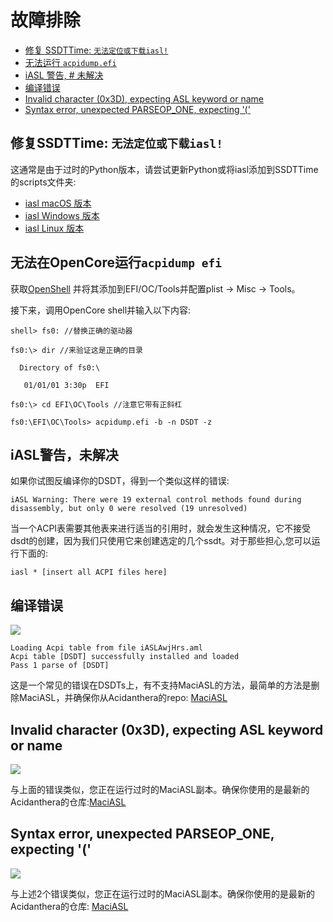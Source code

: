 # 故障排除

* [修复 SSDTTime: `无法定位或下载iasl!`](#修复ssdttime-无法定位或下载iasl)
* [无法运行 `acpidump.efi`](#无法在opencore运行acpidump-efi)
* [iASL 警告, # 未解决](#iasl警告未解决)
* [编译错误](#编译错误)
* [Invalid character (0x3D), expecting ASL keyword or name](#invalid-character-0x3d-expecting-asl-keyword-or-name)
* [Syntax error, unexpected PARSEOP_ONE, expecting '('](#syntax-error-unexpected-parseop_one-expecting)

## 修复SSDTTime: `无法定位或下载iasl!`

这通常是由于过时的Python版本，请尝试更新Python或将iasl添加到SSDTTime的scripts文件夹:

* [iasl macOS 版本](https://bitbucket.org/RehabMan/acpica/downloads/iasl.zip)
* [iasl Windows 版本](https://acpica.org/downloads/binary-tools)
* [iasl Linux 版本](http://amdosx.kellynet.nl/iasl.zip)

## 无法在OpenCore运行`acpidump efi`

获取[OpenShell](https://github.com/acidanthera/OpenCorePkg/releases) 并将其添加到EFI/OC/Tools并配置plist -> Misc -> Tools。

接下来，调用OpenCore shell并输入以下内容:

```
shell> fs0: //替换正确的驱动器

fs0:\> dir //来验证这是正确的目录

  Directory of fs0:\

   01/01/01 3:30p  EFI

fs0:\> cd EFI\OC\Tools //注意它带有正斜杠

fs0:\EFI\OC\Tools> acpidump.efi -b -n DSDT -z
```

## iASL警告，未解决

如果你试图反编译你的DSDT，得到一个类似这样的错误:

```
iASL Warning: There were 19 external control methods found during disassembly, but only 0 were resolved (19 unresolved)
```

当一个ACPI表需要其他表来进行适当的引用时，就会发生这种情况，它不接受dsdt的创建，因为我们只使用它来创建选定的几个ssdt。对于那些担心,您可以运行下面的:

```
iasl * [insert all ACPI files here]
```

## 编译错误

![](./images/troubleshooting-md/decompile-error.png)

```
Loading Acpi table from file iASLAwjHrs.aml
Acpi table [DSDT] successfully installed and loaded
Pass 1 parse of [DSDT]
```

这是一个常见的错误在DSDTs上，有不支持MaciASL的方法，最简单的方法是删除MaciASL，并确保你从Acidanthera的repo: [MaciASL](https://github.com/acidanthera/MaciASL/releases)

## Invalid character (0x3D), expecting ASL keyword or name

![](./images/troubleshooting-md/invalid-parse.png)

与上面的错误类似，您正在运行过时的MaciASL副本。确保你使用的是最新的Acidanthera的仓库:[MaciASL](https://github.com/acidanthera/MaciASL/releases)

## Syntax error, unexpected PARSEOP_ONE, expecting '('

![](./images/troubleshooting-md/invalid-parse.png)

与上述2个错误类似，您正在运行过时的MaciASL副本。确保你使用的是最新的Acidanthera的仓库: [MaciASL](https://github.com/acidanthera/MaciASL/releases)
